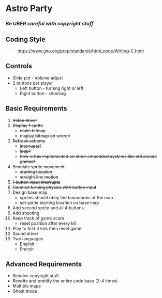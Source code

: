 # Astro Party

### ***Be UBER careful with copyright stuff***

## Coding Style

> https://www.gnu.org/prep/standards/html_node/Writing-C.html

## Controls
- Slide pot - Volume adjust
- 2 buttons per player
    - Left button - turning right or left
    - Right button - shooting

## Basic Requirements
1. ~~Video driver~~
1. ~~Display 1 sprite~~
    - ~~make bitmap~~
    - ~~display bitmap on screen~~
1. ~~Refresh scheme~~
    - ~~interrupts?~~
    - ~~loop?~~
    - ~~how is this implemented on other embedded systems like old arcade games?~~
1. ~~Simulate sprite movement~~
    - ~~starting location~~
    - ~~straight line motion~~
1. ~~1 button input interrupts~~
1. ~~Connect turning physics with button input~~
1. Design base map
    - sprites should obey the boundaries of the map
    - set sprite starting location on base map
1. Add second sprite and all 4 buttons
1. Add shooting
1. Keep track of game score
    - reset position after every kill
1. Play to first 3 kills then reset game
1. Sound driver
1. Two languages
    - English
    - French

## Advanced Requirements
- Resolve copyright stuff
- Rewrite and prettify the entire code base (3-4 times)
- Multiple maps
- Ghost mode
